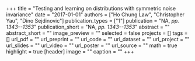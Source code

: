 +++
title = "Testing and learning on distributions with symmetric noise invariance"
date = "2017-01-01"
authors = ["Ho Chung Law", "Christopher Yau", "Dino Sejdinovic"]
publication_types = ["1"]
publication = "NA, _pp. 1343--1353_"
publication_short = "NA, _pp. 1343--1353_"
abstract = ""
abstract_short = ""
image_preview = ""
selected = false
projects = []
tags = []
url_pdf = ""
url_preprint = ""
url_code = ""
url_dataset = ""
url_project = ""
url_slides = ""
url_video = ""
url_poster = ""
url_source = ""
math = true
highlight = true
[header]
image = ""
caption = ""
+++
